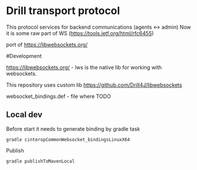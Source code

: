 # Drill transport protocol

This protocol services for backend communications (agents <-> admin) 
Now it is some raw part of WS (https://tools.ietf.org/html/rfc6455)

port of https://libwebsockets.org/

#Development

https://libwebsockets.org/ - lws is the native lib for working with websockets.

This repository uses custom lib https://github.com/Drill4J/libwebsockets

websocket_bindings.def - file where TODO

## Local dev

Before start it needs to generate binding by gradle task

    gradle cinteropCommonWebsocket_bindingsLinuxX64

Publish

    gradle publishToMavenLocal    

